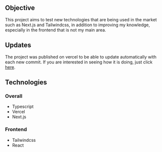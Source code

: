 ## Objective

This project aims to test new technologies that are being used in the market such as Next.js and Tailwindcss, in addition to improving my knowledge, especially in the frontend that is not my main area.

## Updates

The project was published on vercel to be able to update automatically with each new commit. If you are interested in seeing how it is doing, just click [here](https://tweeter-devchallenges.vercel.app/).

## Technologies

### Overall

- Typescript
- Vercel
- Next.js

### Frontend

- Tailwindcss
- React
